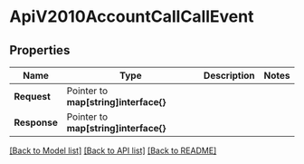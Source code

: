 # ApiV2010AccountCallCallEvent

## Properties

Name | Type | Description | Notes
------------ | ------------- | ------------- | -------------
**Request** | Pointer to **map[string]interface{}** |  |
**Response** | Pointer to **map[string]interface{}** |  |

[[Back to Model list]](../README.md#documentation-for-models) [[Back to API list]](../README.md#documentation-for-api-endpoints) [[Back to README]](../README.md)


